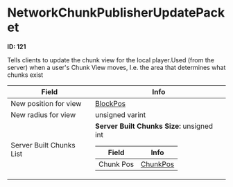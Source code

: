 # NetworkChunkPublisherUpdatePacket

**ID: 121**  

Tells clients to update the chunk view for the local player.Used (from the server) when a user's Chunk View moves, I.e. the area that determines what chunks exist

<table><thead><tr><th>Field</th><th>Info</th></tr></thead><tbody>
<tr><td>New position for view</td><td><a href="../types/BlockPos.md">BlockPos</a></td></tr>
<tr><td>New radius for view</td><td>unsigned varint</td></tr>
<tr><td>Server Built Chunks List</td><td><b>Server Built Chunks Size:</b> unsigned int
  <table><thead><tr><th>Field</th><th>Info</th></tr></thead><tbody>
  <tr><td>Chunk Pos</td><td><a href="../types/ChunkPos.md">ChunkPos</a></td></tr>
  </tbody></table></td></tr>
</tbody></table>
